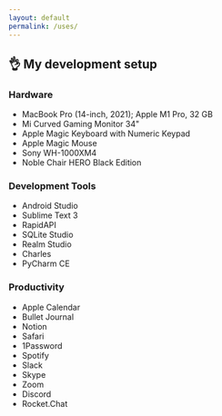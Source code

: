 ```yaml
---
layout: default
permalink: /uses/
---
```


## 👌 My development setup

### Hardware

- MacBook Pro (14-inch, 2021); Apple M1 Pro, 32 GB
- Mi Curved Gaming Monitor 34"
- Apple Magic Keyboard with Numeric Keypad
- Apple Magic Mouse
- Sony WH-1000XM4
- Noble Chair HERO Black Edition

### Development Tools

- Android Studio
- Sublime Text 3
- RapidAPI
- SQLite Studio
- Realm Studio
- Charles
- PyCharm CE

### Productivity

- Apple Calendar
- Bullet Journal
- Notion
- Safari
- 1Password
- Spotify
- Slack
- Skype
- Zoom
- Discord
- Rocket.Chat
